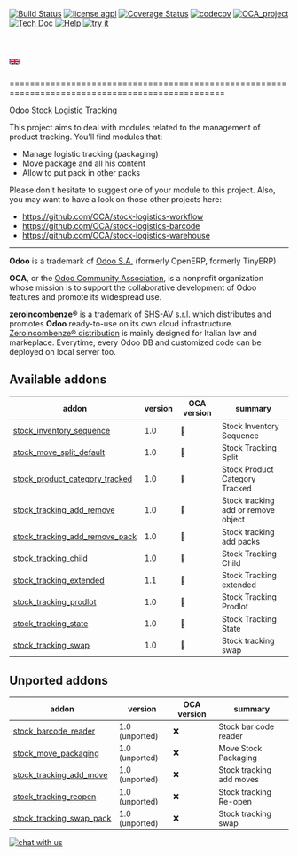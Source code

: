 [![Build Status](https://travis-ci.org/zeroincombenze/stock-logistics-tracking.svg?branch=7.0)](https://travis-ci.org/zeroincombenze/stock-logistics-tracking)
[![license agpl](https://img.shields.io/badge/licence-AGPL--3-blue.svg)](http://www.gnu.org/licenses/agpl-3.0.html)
[![Coverage Status](https://coveralls.io/repos/github/zeroincombenze/stock-logistics-tracking/badge.svg?branch=7.0)](https://coveralls.io/github/zeroincombenze/stock-logistics-tracking?branch=7.0)
[![codecov](https://codecov.io/gh/zeroincombenze/stock-logistics-tracking/branch/7.0/graph/badge.svg)](https://codecov.io/gh/zeroincombenze/stock-logistics-tracking/branch/7.0)
[![OCA_project](http://www.zeroincombenze.it/wp-content/uploads/ci-ct/prd/button-oca-7.svg)](https://github.com/OCA/stock-logistics-tracking/tree/7.0)
[![Tech Doc](http://www.zeroincombenze.it/wp-content/uploads/ci-ct/prd/button-docs-7.svg)](http://wiki.zeroincombenze.org/en/Odoo/7.0/dev)
[![Help](http://www.zeroincombenze.it/wp-content/uploads/ci-ct/prd/button-help-7.svg)](http://wiki.zeroincombenze.org/en/Odoo/7.0/man/LO)
[![try it](http://www.zeroincombenze.it/wp-content/uploads/ci-ct/prd/button-try-it-7.svg)](http://erp7.zeroincombenze.it)


[![en](https://github.com/zeroincombenze/grymb/blob/master/flags/en_US.png)](https://www.facebook.com/groups/openerp.italia/)
================================================================================================
================================================================================================

Odoo Stock Logistic Tracking

This project aims to deal with modules related to the management of product tracking. You'll find modules that:

 - Manage logistic tracking (packaging)
 - Move package and all his content
 - Allow to put pack in other packs

Please don't hesitate to suggest one of your module to this project. Also, you may want to have a look on those other projects here:

 - https://github.com/OCA/stock-logistics-workflow
 - https://github.com/OCA/stock-logistics-barcode
 - https://github.com/OCA/stock-logistics-warehouse

[//]: # (copyright)

----

**Odoo** is a trademark of [Odoo S.A.](https://www.odoo.com/) (formerly OpenERP, formerly TinyERP)

**OCA**, or the [Odoo Community Association](http://odoo-community.org/), is a nonprofit organization whose
mission is to support the collaborative development of Odoo features and
promote its widespread use.

**zeroincombenze®** is a trademark of [SHS-AV s.r.l.](http://www.shs-av.com/)
which distributes and promotes **Odoo** ready-to-use on its own cloud infrastructure.
[Zeroincombenze® distribution](http://wiki.zeroincombenze.org/en/Odoo)
is mainly designed for Italian law and markeplace.
Everytime, every Odoo DB and customized code can be deployed on local server too.

[//]: # (end copyright)
[//]: # (addons)


Available addons
----------------
addon | version | OCA version | summary
--- | --- | --- | ---
[stock_inventory_sequence](stock_inventory_sequence/) | 1.0 | :repeat: | Stock Inventory Sequence
[stock_move_split_default](stock_move_split_default/) | 1.0 | :repeat: | Stock Tracking Split
[stock_product_category_tracked](stock_product_category_tracked/) | 1.0 | :repeat: | Stock Product Category Tracked
[stock_tracking_add_remove](stock_tracking_add_remove/) | 1.0 | :repeat: | Stock tracking add or remove object
[stock_tracking_add_remove_pack](stock_tracking_add_remove_pack/) | 1.0 | :repeat: | Stock tracking add packs
[stock_tracking_child](stock_tracking_child/) | 1.0 | :repeat: | Stock Tracking Child
[stock_tracking_extended](stock_tracking_extended/) | 1.1 | :repeat: | Stock Tracking extended
[stock_tracking_prodlot](stock_tracking_prodlot/) | 1.0 | :repeat: | Stock Tracking Prodlot
[stock_tracking_state](stock_tracking_state/) | 1.0 | :repeat: | Stock Tracking State
[stock_tracking_swap](stock_tracking_swap/) | 1.0 | :repeat: | Stock tracking swap


Unported addons
---------------
addon | version | OCA version | summary
--- | --- | --- | ---
[stock_barcode_reader](__unported__/stock_barcode_reader/) | 1.0 (unported) | :x: | Stock bar code reader
[stock_move_packaging](__unported__/stock_move_packaging/) | 1.0 (unported) | :x: | Move Stock Packaging
[stock_tracking_add_move](__unported__/stock_tracking_add_move/) | 1.0 (unported) | :x: | Stock tracking add moves
[stock_tracking_reopen](__unported__/stock_tracking_reopen/) | 1.0 (unported) | :x: | Stock tracking Re-open
[stock_tracking_swap_pack](__unported__/stock_tracking_swap_pack/) | 1.0 (unported) | :x: | Stock tracking swap

[//]: # (end addons)

[![chat with us](https://www.shs-av.com/wp-content/chat_with_us.gif)](https://tawk.to/85d4f6e06e68dd4e358797643fe5ee67540e408b)
